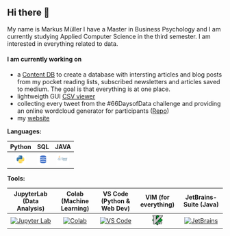 ## Hi there 👋

My name is Markus Müller I have a Master in Business Psychology and I am currently studying Applied Computer Science in the third semester.
I am interested in everything related to data.


#### I am currently working on
- a <a href="https://github.com/MarkusMueller-DS/Content-DB">Content DB</a> to create a database with intersting articles and blog posts from my pocket reading lists, subscribed newsletters and articles saved to medium. The goal is that everything is at one place.
- lightweigth GUI <a href="https://github.com/MarkusMueller-DS/CSV-Viewer">CSV viewer</a>
- collecting every tweet from the #66DaysofData challenge and providing an online wordcloud generator for participants (<a href="https://github.com/MarkusMueller-DS/66DaysofData-tweets">Repo</a>)
- my <a href="https://markusmueller-ds.github.io">website</a>

**Languages:**  

Python | SQL | JAVA
:---: | :---: | :---: 
[<img alt="Python" width="26px" src="https://raw.githubusercontent.com/github/explore/80688e429a7d4ef2fca1e82350fe8e3517d3494d/topics/python/python.png">](https://www.python.org) | <img alt="SQL" width="26px" src="https://raw.githubusercontent.com/github/explore/80688e429a7d4ef2fca1e82350fe8e3517d3494d/topics/sql/sql.png"> | <img alt="JAVA" width="30px" src="https://raw.githubusercontent.com/github/explore/80688e429a7d4ef2fca1e82350fe8e3517d3494d/topics/java/java.png">


**Tools:**

JupyterLab (Data Analysis) | Colab (Machine Learning) | VS Code (Python & Web Dev) | VIM (for everything) | JetBrains-Suite (Java)
:---: | :---: | :---: | :---: | :---:
[<img alt="Jupyter Lab" width="26px" src="https://miro.medium.com/max/1036/1*FogMIj4gYwp3fTHLZuwavQ.png">](https://jupyter.org) | [<img alt="Colab" width="26px" src="https://colab.research.google.com/img/colab_favicon_256px.png">](https://colab.research.google.com) | [<img alt="VS Code" width="26px" src="https://dashboard.snapcraft.io/site_media/appmedia/2019/05/code_ozwVHSV.png">](https://code.visualstudio.com) | [<img alt="VIM" width="26px" src="https://raw.githubusercontent.com/github/explore/80688e429a7d4ef2fca1e82350fe8e3517d3494d/topics/vim/vim.png">](https://www.jetbrains.com) | [<img alt="JetBrains" width="26px" src="https://www.jetbrains.com/company/brand/img/logo4.svg">](https://www.jetbrains.com)




<!--
**Markinger7/Markinger7** is a ✨ _special_ ✨ repository because its `README.md` (this file) appears on your GitHub profile.

Here are some ideas to get you started:

- 🔭 I’m currently working on ...
- 🌱 I’m currently learning ...
- 👯 I’m looking to collaborate on ...
- 🤔 I’m looking for help with ...
- 💬 Ask me about ...
- 📫 How to reach me: ...
- 😄 Pronouns: ...
- ⚡ Fun fact: ...
-->
